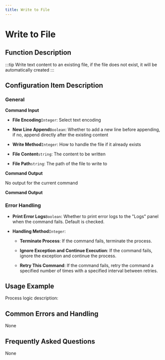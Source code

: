 ```yaml
---
title: Write to File
---
```


# Write to File

## Function Description

:::tip 
Write text content to an existing file, if the file does not exist, it will be automatically created
:::

## Configuration Item Description

### General

**Command Input**

- **File Encoding**`Integer`: Select text encoding

- **New Line Append**`Boolean`: Whether to add a new line before appending, if no, append directly after the existing content

- **Write Method**`Integer`: How to handle the file if it already exists

- **File Content**`string`: The content to be written

- **File Path**`string`: The path of the file to write to


**Command Output**

No output for the current command


**Command Output**

### Error Handling

- **Print Error Logs**`Boolean`: Whether to print error logs to the "Logs" panel when the command fails. Default is checked. 

- **Handling Method**`Integer`:

    - **Terminate Process**: If the command fails, terminate the process.

    - **Ignore Exception and Continue Execution**: If the command fails, ignore the exception and continue the process.

    - **Retry This Command**: If the command fails, retry the command a specified number of times with a specified interval between retries.

## Usage Example

Process logic description:

## Common Errors and Handling

None

## Frequently Asked Questions

None

